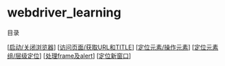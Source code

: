 webdriver_learning
==================

目录  

[[启动/关闭浏览器](./start_close/)]
[[访问页面/获取URL和TITLE](./get_url_title/)]
[[定位元素/操作元素](./locate_operate/)]
[[定位元素组/层级定位](./group_level/)]
[[处理frame及alert](./frame_alert/)]
[[定位新窗口](./window/)]
